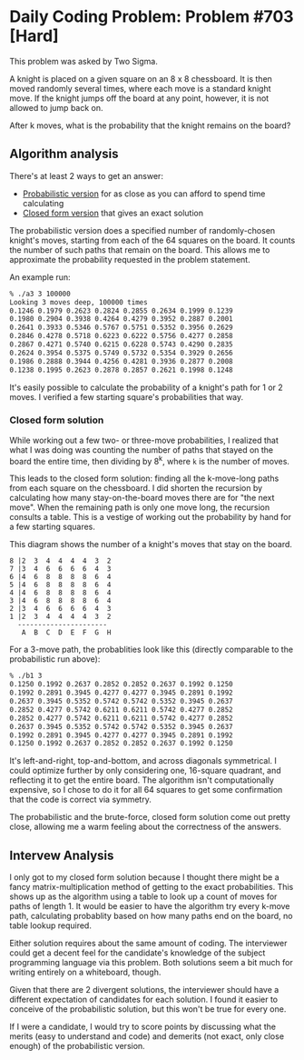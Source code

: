 # Daily Coding Problem: Problem #703 [Hard]

This problem was asked by Two Sigma.

A knight is placed on a given square on an 8 x 8 chessboard.
It is then moved randomly several times,
where each move is a standard knight move.
If the knight jumps off the board at any point,
however, it is not allowed to jump back on.

After k moves,
what is the probability that the knight remains on the board?

## Algorithm analysis

There's at least 2 ways to get an answer:

* [Probabilistic version](a3.go) for as close as you can afford to spend time calculating
* [Closed form version](b1.go) that gives an exact solution

The probabilistic version does a specified number of randomly-chosen
knight's moves, starting from each of the 64 squares on the board.
It counts the number of such paths that remain on the board.
This allows me to approximate the probability requested in the problem statement.

An example run:

```sh
% ./a3 3 100000
Looking 3 moves deep, 100000 times
0.1246 0.1979 0.2623 0.2824 0.2855 0.2634 0.1999 0.1239 
0.1980 0.2904 0.3938 0.4264 0.4279 0.3952 0.2887 0.2001 
0.2641 0.3933 0.5346 0.5767 0.5751 0.5352 0.3956 0.2629 
0.2846 0.4278 0.5718 0.6223 0.6222 0.5756 0.4277 0.2858 
0.2867 0.4271 0.5740 0.6215 0.6228 0.5743 0.4290 0.2835 
0.2624 0.3954 0.5375 0.5749 0.5732 0.5354 0.3929 0.2656 
0.1986 0.2888 0.3944 0.4256 0.4281 0.3936 0.2877 0.2008 
0.1238 0.1995 0.2623 0.2878 0.2857 0.2621 0.1998 0.1248 

```

It's easily possible to calculate the probability of a knight's
path for 1 or 2 moves.
I verified a few starting square's probabilities that way.

### Closed form solution

While working out a few two- or three-move probabilities,
I realized that what I was doing was counting the number
of paths that stayed on the board the entire time,
then dividing by 8<sup>k</sup>, where `k` is the number
of moves.

This leads to the closed form solution:
finding all the k-move-long paths from each square
on the chessboard.
I did shorten the recursion by calculating how many
stay-on-the-board moves there are for "the next move".
When the remaining path is only one move long,
the recursion consults a table.
This is a vestige of working out the probability by hand
for a few starting squares.

This diagram shows the number of 
a knight's moves that stay on the board.

```
8 |2  3  4  4  4  4  3  2 
7 |3  4  6  6  6  6  4  3 
6 |4  6  8  8  8  8  6  4 
5 |4  6  8  8  8  8  6  4 
4 |4  6  8  8  8  8  6  4 
3 |4  6  8  8  8  8  6  4 
2 |3  4  6  6  6  6  4  3 
1 |2  3  4  4  4  4  3  2 
  ----------------------
   A  B  C  D  E  F  G  H
```

For a 3-move path, the probablities look like this
(directly comparable to the probabilistic run above):

```sh
% ./b1 3
0.1250 0.1992 0.2637 0.2852 0.2852 0.2637 0.1992 0.1250 
0.1992 0.2891 0.3945 0.4277 0.4277 0.3945 0.2891 0.1992 
0.2637 0.3945 0.5352 0.5742 0.5742 0.5352 0.3945 0.2637 
0.2852 0.4277 0.5742 0.6211 0.6211 0.5742 0.4277 0.2852 
0.2852 0.4277 0.5742 0.6211 0.6211 0.5742 0.4277 0.2852 
0.2637 0.3945 0.5352 0.5742 0.5742 0.5352 0.3945 0.2637 
0.1992 0.2891 0.3945 0.4277 0.4277 0.3945 0.2891 0.1992 
0.1250 0.1992 0.2637 0.2852 0.2852 0.2637 0.1992 0.1250 
```

It's left-and-right, top-and-bottom,
and across diagonals symmetrical.
I could optimize further by only considering one,
16-square quadrant, and reflecting it to get the entire board.
The algorithm isn't computationally expensive,
so I chose to do it for all 64 squares to get some
confirmation that the code is correct via symmetry.

The probabilistic and the brute-force, closed form solution
come out pretty close,
allowing me a warm feeling about the correctness of the answers.

## Intervew Analysis

I only got to my closed form solution because I thought there might be
a fancy matrix-multiplication method of getting to the exact probabilities.
This shows up as the algorithm using a table to look up a count of moves
for paths of length 1.
It would be easier to have the algorithm try every k-move path,
calculating probablity based on how many paths end on the board,
no table lookup required.

Either solution requires about the same amount of coding.
The interviewer could get a decent feel for the candidate's knowledge
of the subject programming language via this problem.
Both solutions seem a bit much for writing entirely on a whiteboard, though.

Given that there are 2 divergent solutions,
the interviewer should have a different expectation of candidates for each solution.
I found it easier to conceive of the probabilistic solution,
but this won't be true for every one.

If I were a candidate, I would try to score points by discussing what
the merits (easy to understand and code)
and demerits (not exact, only close enough)
of the probabilistic version.
